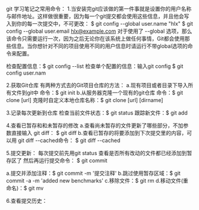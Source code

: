 git 学习笔记之常用命令：
1.当安装完git应该做的第一件事就是设置你的用户名称与邮件地址。这样做很重要，因为每一个git提交都会使用这些信息，并且他会写入到你的每一次提交中，不可更改：
$ git config --global user.name "hlx"
$ git config --global user.email hlx@example.com
对于使用了 --global 选项，那么该命令只需要运行一次，因为之后无论你在该系统上做任何事情，Git都会使用那些信息。当你想针对不同的项目使用不同的用户信息时请运行不带global选项的命令来配置。

检查配置信息：$ git config --list
检查单个配置的信息：输入git config <key>   $ git config user.nam

2.获取Git仓库
有两种方式去的Git项目仓库的方法：
a.现有项目或者目录下导入所有文件到git中 命令：$ git init
b.从服务器克隆一个现有的git仓库 命令：$ git clone [url]
克隆时自定义本地仓库名称：$ git clone [url] [dirname]

3.记录每次更新到仓库
检查当前文件状态：$ git status
跟踪新文件：$ git add <filename>

4.查看已暂存和和未暂存的修改
a.查看尚未暂存的文件更新了哪些部分，不加参数直接输入 git diff：
$ git diff
b.查看已暂存的将要添加到下次提交里的内容，可以用 git diff --cached命令：
$ git diff --cached

5.提交更新：
每次提交前先用git status 查看是否所有改动的文件都已经添加到暂存区了 然后再运行提交命令：
$ git commit

a.提交并添加注释：$ git commit -m '提交注释'
b.跳过使用暂存区域：$ git commit -a -m 'added new benchmarks'
c.移除文件：$ git rm
d.移动文件(重命名)：$ git mv

6.查看提交历史：

